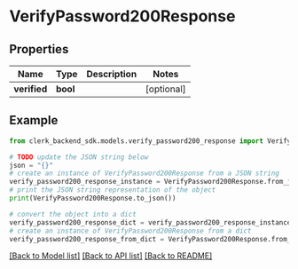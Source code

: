 # VerifyPassword200Response


## Properties

Name | Type | Description | Notes
------------ | ------------- | ------------- | -------------
**verified** | **bool** |  | [optional] 

## Example

```python
from clerk_backend_sdk.models.verify_password200_response import VerifyPassword200Response

# TODO update the JSON string below
json = "{}"
# create an instance of VerifyPassword200Response from a JSON string
verify_password200_response_instance = VerifyPassword200Response.from_json(json)
# print the JSON string representation of the object
print(VerifyPassword200Response.to_json())

# convert the object into a dict
verify_password200_response_dict = verify_password200_response_instance.to_dict()
# create an instance of VerifyPassword200Response from a dict
verify_password200_response_from_dict = VerifyPassword200Response.from_dict(verify_password200_response_dict)
```
[[Back to Model list]](../README.md#documentation-for-models) [[Back to API list]](../README.md#documentation-for-api-endpoints) [[Back to README]](../README.md)


